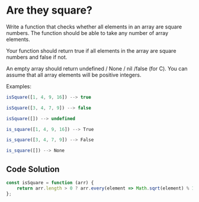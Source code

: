 # Are they square?

Write a function that checks whether all elements in an array are square numbers. The function should be able to take any number of array elements.

Your function should return true if all elements in the array are square numbers and false if not.

An empty array should return undefined / None / nil /false (for C). You can assume that all array elements will be positive integers.

Examples:
```js
isSquare([1, 4, 9, 16]) --> true

isSquare([3, 4, 7, 9]) --> false

isSquare([]) --> undefined
```
```js
is_square([1, 4, 9, 16]) --> True

is_square([3, 4, 7, 9]) --> False

is_square([]) --> None
```


## Code Solution 

```js
const isSquare = function (arr) {
    return arr.length > 0 ? arr.every(element => Math.sqrt(element) % 1 === 0) : undefined;
};
```
